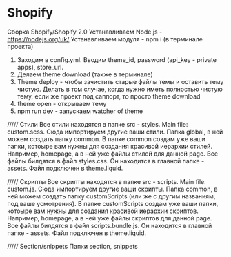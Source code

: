 # Shopify
Сборка Shopify/Shopify 2.0
Устанавливаем Node.js - https://nodejs.org/uk/
Устанавливаем модуля - npm i (в терминале проекта)

1. Заходим в config.yml. Вводим theme_id, password (api_key - private apps), store_url.
2. Делаем theme download (также в терминале)
3. Theme deploy - чтобы зачистить старые файлы темы и оставить тему чистую. Делать в том случае, когда нужно иметь полностью чистую тему, если же проект под
саппорт, то просто theme download
4. theme open - открываем тему
5. npm run dev - запускаем watcher of theme


///// Стили
Все стили находятся в папке src - styles. Main file: custom.scss. Сюда импортируем другие ваши стили. Папка global, в ней можем создать папку common.
В папке common создам уже ваши папки, котоыре вам нужны для создания красивой иерархии стилей.
Например, homepage, а в ней уже файлы стилей для данной page. Все файлы билдятся в файл styles.css. Он находится в главной папке - assets. Файл подключен 
в theme.liquid.

///// Скрипты
Все скрипты находятся в папке src - scripts. Main file: custom.js. Сюда импортируем другие ваши скрипты. Папка common, в ней можем создать папку customScripts
(или же с другим названиям, под ваше усмотрения).
В папке customScripts создам уже ваши папки, котоыре вам нужны для создания красивой иерархии скриптов.
Например, homepage, а в ней уже файлы скриптов для данной page. Все файлы билдятся в файл scripts.bundle.js. Он находится в главной папке - assets. Файл подключен 
в theme.liquid.

///// Section/snippets
Папки section, snippets
